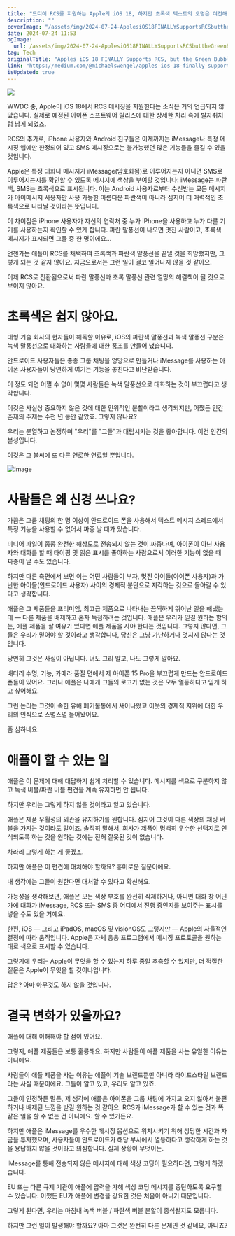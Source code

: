 ```yaml
---
title: "드디어 RCS를 지원하는 Apple의 iOS 18, 하지만 초록색 텍스트의 오명은 여전해"
description: ""
coverImage: "/assets/img/2024-07-24-ApplesiOS18FINALLYSupportsRCSbuttheGreenBubbleStigmaIsHeretoStay_0.png"
date: 2024-07-24 11:53
ogImage: 
  url: /assets/img/2024-07-24-ApplesiOS18FINALLYSupportsRCSbuttheGreenBubbleStigmaIsHeretoStay_0.png
tag: Tech
originalTitle: "Apples iOS 18 FINALLY Supports RCS, but the Green Bubble Stigma Is Here to Stay"
link: "https://medium.com/@michaelswengel/apples-ios-18-finally-supports-rcs-but-the-green-bubble-stigma-is-here-to-stay-753cda4e4be1"
isUpdated: true
---
```






<img src="/assets/img/2024-07-24-ApplesiOS18FINALLYSupportsRCSbuttheGreenBubbleStigmaIsHeretoStay_0.png" />

WWDC 중, Apple이 iOS 18에서 RCS 메시징을 지원한다는 소식은 거의 언급되지 않았습니다. 실제로 예정된 아이폰 소프트웨어 릴리스에 대한 상세한 처리 속에 발자취처럼 남게 되었죠.

RCS의 추가로, iPhone 사용자와 Android 친구들은 이제까지는 iMessage나 특정 메시징 앱에만 한정되어 있고 SMS 메시징으로는 불가능했던 많은 기능들을 즐길 수 있을 것입니다.

Apple은 특정 대화나 메시지가 iMessage(암호화됨)로 이루어지는지 아니면 SMS로 이루어지는지를 확인할 수 있도록 메시지에 색상을 부여할 것입니다: iMessage는 파란색, SMS는 초록색으로 표시됩니다. 이는 Android 사용자로부터 수신받는 모든 메시지가 아이메시지 사용자만 사용 가능한 아름다운 파란색이 아니라 심지어 더 매력적인 초록색으로 나타날 것이라는 뜻입니다.

<div class="content-ad"></div>

이 차이점은 iPhone 사용자가 자신의 연락처 중 누가 iPhone을 사용하고 누가 다른 기기를 사용하는지 확인할 수 있게 합니다. 파란 말풍선이 나오면 멋진 사람이고, 초록색 메시지가 표시되면 그들 중 한 명이에요...

언젠가는 애플이 RCS를 채택하여 초록색과 파란색 말풍선을 끝낼 것을 희망했지만, 그렇게 되는 것 같지 않아요. 지금으로서는 그런 일이 결코 일어나지 않을 것 같아요.

이제 RCS로 전환됨으로써 파란 말풍선과 초록 말풍선 관련 열망의 해결책이 될 것으로 보이지 않아요.

# 초록색은 쉽지 않아요.

<div class="content-ad"></div>

대형 기술 회사의 현자들이 해독할 이유로, iOS의 파란색 말풍선과 녹색 말풍선 구분은 녹색 말풍선으로 대화하는 사람들에 대한 풍조를 만들어 냈습니다.

안드로이드 사용자들은 종종 그룹 채팅을 엉망으로 만들거나 iMessage를 사용하는 아이폰 사용자들이 당연하게 여기는 기능을 놓친다고 비난받습니다.

이 정도 되면 어쩔 수 없이 몇몇 사람들은 녹색 말풍선으로 대화하는 것이 부끄럽다고 생각합니다.

이것은 사실상 중요하지 않은 것에 대한 인위적인 분할이라고 생각되지만, 어쨌든 인간 존재의 주제는 수천 년 동안 같았죠. 그렇지 않나요?

<div class="content-ad"></div>

우리는 분열하고 논쟁하며 "우리"를 "그들"과 대립시키는 것을 좋아합니다. 이건 인간의 본성입니다.

이것은 그 불씨에 또 다른 연로한 연료일 뿐입니다.

![image](/assets/img/2024-07-24-ApplesiOS18FINALLYSupportsRCSbuttheGreenBubbleStigmaIsHeretoStay_1.png)

# 사람들은 왜 신경 쓰나요?

<div class="content-ad"></div>

가끔은 그룹 채팅의 한 명 이상이 안드로이드 폰을 사용해서 텍스트 메시지 스레드에서 특정 기능을 사용할 수 없어서 짜증 날 때가 있습니다.

미디어 파일이 종종 완전한 해상도로 전송되지 않는 것이 짜증나며, 아이폰이 아닌 사용자와 대화를 할 때 타이핑 및 읽은 표시를 좋아하는 사람으로서 이러한 기능이 없을 때 짜증이 날 수도 있습니다.

하지만 다른 측면에서 보면 이는 어떤 사람들이 부자, 멋진 아이들(아이폰 사용자)과 가난한 아이들(안드로이드 사용자) 사이의 경제적 분단으로 지각하는 것으로 돌아갈 수 있다고 생각합니다.

애플은 그 제품들을 프리미엄, 최고급 제품으로 나타내는 끔찍하게 뛰어난 일을 해냈는데 — 다른 제품을 배제하고 혼자 독점하려는 것입니다. 애플은 우리가 믿길 원하는 함의는, 애플 제품을 살 여유가 있다면 애플 제품을 사야 한다는 것입니다. 그렇지 않다면, 그들은 우리가 믿어야 할 것이라고 생각합니다, 당신은 그냥 가난하거나 멋지지 않다는 것입니다.

<div class="content-ad"></div>

당연히 그것은 사실이 아닙니다. 너도 그리 알고, 나도 그렇게 알아요.

배터리 수명, 기능, 카메라 품질 면에서 제 아이폰 15 Pro을 부끄럽게 만드는 안드로이드 폰들이 있어요. 그러나 애플은 나에게 그들의 로고가 없는 것은 모두 열등하다고 믿게 하고 싶어해요.

그런 논리는 그것이 속한 유해 폐기물통에서 새어나왔고 이웃의 경제적 지위에 대한 우리의 인식으로 스멀스멀 들어왔어요.

좀 심하네요.

<div class="content-ad"></div>

# 애플이 할 수 있는 일

애플은 이 문제에 대해 대답하기 쉽게 처리할 수 있습니다. 메시지를 색으로 구분하지 않고 녹색 버블/파란 버블 편견을 계속 유지하면 안 됩니다.

하지만 우리는 그렇게 하지 않을 것이라고 알고 있습니다.

애플은 제품 우월성의 외관을 유지하기를 원합니다. 심지어 그것이 다른 색상의 채팅 버블을 가지는 것이라도 말이죠. 솔직히 말해서, 회사가 제품이 명백히 우수한 선택지로 인식되도록 하는 것을 원하는 것에는 전혀 잘못된 것이 없습니다.

<div class="content-ad"></div>

차라리 그렇게 하는 게 좋겠죠.

하지만 애플은 이 편견에 대처해야 할까요? 흥미로운 질문이에요.

내 생각에는 그들이 원한다면 대처할 수 있다고 확신해요.

가능성을 생각해보면, 애플은 모든 색상 부호를 완전히 삭제하거나, 아니면 대화 창 어딘가에 대화가 iMessage, RCS 또는 SMS 중 어디에서 진행 중인지를 보여주는 표시를 넣을 수도 있을 거예요.

<div class="content-ad"></div>

한편, iOS — 그리고 iPadOS, macOS 및 visionOS도 그렇지만 — Apple의 자율적인 결정에 따라 움직입니다. Apple은 자체 응용 프로그램에서 메시징 프로토콜을 원하는 대로 색으로 표시할 수 있습니다.

그렇기에 우리는 Apple이 무엇을 할 수 있는지 하루 종일 추측할 수 있지만, 더 적절한 질문은 Apple이 무엇을 할 것이냐입니다.

답은? 아마 아무것도 하지 않을 것입니다.

# 결국 변화가 있을까요?

<div class="content-ad"></div>

애플에 대해 이해해야 할 점이 있어요.

그렇지, 애플 제품들은 보통 훌륭해요. 하지만 사람들이 애플 제품을 사는 유일한 이유는 아니에요.

사람들이 애플 제품을 사는 이유는 애플이 기술 브랜드뿐만 아니라 라이프스타일 브랜드라는 사실 때문이에요. 그들이 알고 있고, 우리도 알고 있죠.

그들이 인정하든 말든, 제 생각에 애플은 아이폰을 그룹 채팅에 가지고 오지 않아서 불편하거나 배제된 느낌을 받길 원하는 것 같아요. RCS가 iMessage가 할 수 있는 것과 똑같은 일을 할 수 없는 건 아니에요. 할 수 있거든요.

<div class="content-ad"></div>

하지만 애플은 iMessage를 우수한 메시징 옵션으로 위치시키기 위해 상당한 시간과 자금을 투자했으며, 사용자들이 안드로이드가 해당 부서에서 열등하다고 생각하게 하는 것을 용납하지 않을 것이라고 의심합니다. 실제 상황이 무엇이든.

IMessage를 통해 전송되지 않은 메시지에 대해 색상 코딩이 필요하다면, 그렇게 하겠습니다.

EU 또는 다른 규제 기관이 애플에 압력을 가해 색상 코딩 메시지를 중단하도록 요구할 수 있습니다. 어쨌든 EU가 애플에 변경을 강요한 것은 처음이 아니기 때문입니다.

그렇게 된다면, 우리는 마침내 녹색 버블 / 파란색 버블 분할이 종식될지도 모릅니다.

<div class="content-ad"></div>

하지만 그런 일이 발생해야 할까요? 아마 그것은 완전히 다른 문제인 것 같네요, 아니죠?
